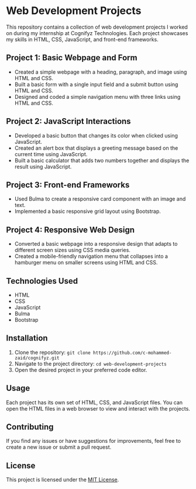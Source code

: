 # Web Development Projects

This repository contains a collection of web development projects I worked on during my internship at Cognifyz Technologies. Each project showcases my skills in HTML, CSS, JavaScript, and front-end frameworks.

## Project 1: Basic Webpage and Form

- Created a simple webpage with a heading, paragraph, and image using HTML and CSS.
- Built a basic form with a single input field and a submit button using HTML and CSS.
- Designed and coded a simple navigation menu with three links using HTML and CSS.

## Project 2: JavaScript Interactions

- Developed a basic button that changes its color when clicked using JavaScript.
- Created an alert box that displays a greeting message based on the current time using JavaScript.
- Built a basic calculator that adds two numbers together and displays the result using JavaScript.

## Project 3: Front-end Frameworks

- Used Bulma to create a responsive card component with an image and text.
- Implemented a basic responsive grid layout using Bootstrap.

## Project 4: Responsive Web Design

- Converted a basic webpage into a responsive design that adapts to different screen sizes using CSS media queries.
- Created a mobile-friendly navigation menu that collapses into a hamburger menu on smaller screens using HTML and CSS.

## Technologies Used

- HTML
- CSS
- JavaScript
- Bulma
- Bootstrap

## Installation

1. Clone the repository: `git clone https://github.com/c-mohammed-zaid/cognifyz.git`
2. Navigate to the project directory: `cd web-development-projects`
3. Open the desired project in your preferred code editor.

## Usage

Each project has its own set of HTML, CSS, and JavaScript files. You can open the HTML files in a web browser to view and interact with the projects.

## Contributing

If you find any issues or have suggestions for improvements, feel free to create a new issue or submit a pull request.

## License

This project is licensed under the [MIT License](LICENSE).

